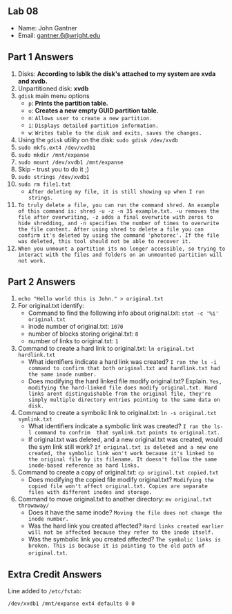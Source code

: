 ## Lab 08

- Name: John Gantner
- Email: gantner.6@wright.edu

## Part 1 Answers

1. Disks: **According to lsblk the disk's attached to my system are xvda and xvdb.**
2. Unpartitioned disk: **xvdb**
3. `gdisk` main menu options
   - `p`: **Prints the partition table.**
   - `o`: **Creates a new empty GUID partition table.**
   - `n`: `Allows user to create a new partition.`
   - `i`: `Displays detailed partition information.`
   - `w`: `Writes table to the disk and exits, saves the changes.`
4. Using the `gdisk` utility on the disk: `sudo gdisk /dev/xvdb`
5. `sudo mkfs.ext4 /dev/xvdb1`
6. `sudo mkdir /mnt/expanse`
7. `sudo mount /dev/xvdb1 /mnt/expanse`
8. Skip - trust you to do it ;)
9. `sudo strings /dev/xvdb1`
10. `sudo rm file1.txt`
      - `After deleting my file, it is still showing up when I run strings.`
11. `To truly delete a file, you can run the command shred. An example of this command is: shred -u -z -n 35 example.txt. -u removes the file after overwriting, -z adds a final overwrite with zeros to hide shredding, and -n specifies the number of times to overwrite the file content. After using shred to delete a file you can confirm it's deleted by using the command 'photorec'. If the file was deleted, this tool should not be able to recover it.`
12. `When you unmount a partition its no longer accessible, so trying to interact with the files and folders on an unmounted partition will not work.`
## Part 2 Answers

1. `echo "Hello world this is John." > original.txt`
2. For original.txt identify: 
   - Command to find the following info about original.txt: `stat -c '%i' original.txt`
   - inode number of original.txt: `1070`
   - number of blocks storing original.txt: `8`
   - number of links to original.txt: `1`
3. Command to create a hard link to original.txt: `ln original.txt hardlink.txt`
   - What identifiers indicate a hard link was created? `I ran the ls -i command to confirm that both original.txt and hardlink.txt had the same inode number.`
   - Does modifying the hard linked file modify original.txt? Explain. `Yes, modifying the hard-linked file does modify original.txt. Hard links arent distinguishable from the original file, they're simply multiple directory entries pointing to the same data on disk.`
4. Command to create a symbolic link to original.txt: `ln -s original.txt symlink.txt`
   - What identifiers indicate a symbolic link was created? `I ran the ls-l command to confrim  that symlink.txt points to original.txt.`
   - If original.txt was deleted, and a new original.txt was created, would the sym link still work? `If original.txt is deleted and a new one created, the symbolic link won't work because it's linked to the original file by its filename. It doesn't follow the same inode-based reference as hard links.`
5. Command to create a copy of original.txt: `cp original.txt copied.txt`
   - Does modifying the copied file modify original.txt? `Modifying the copied file won't affect original.txt. Copies are separate files with different inodes and storage.`
6. Command to move original.txt to another directory: `mv original.txt throwaway/`
   - Does it have the same inode? `Moving the file does not change the inode number.`
   - Was the hard link you created affected? `Hard links created earlier will not be affected because they refer to the inode itself.`
   - Was the symbolic link you created affected? `The symbolic links is broken. This is because it is pointing to the old path of original.txt`.

## Extra Credit Answers

Line added to `/etc/fstab`:

```
/dev/xvdb1 /mnt/expanse ext4 defaults 0 0
```
